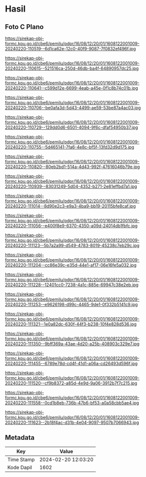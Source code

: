 # Hasil

## Foto C Plano

https://sirekap-obj-formc.kpu.go.id/cbe6/pemilu/pdpr/16/08/12/20/01/1608122001009-20240220-110519--6d1ca62e-12c0-40f9-9087-7f0832ef496f.jpg

https://sirekap-obj-formc.kpu.go.id/cbe6/pemilu/pdpr/16/08/12/20/01/1608122001009-20240220-110615--521516ca-250d-46db-ba4f-64890957dc25.jpg

https://sirekap-obj-formc.kpu.go.id/cbe6/pemilu/pdpr/16/08/12/20/01/1608122001009-20240220-110641--c599d12e-6699-4eab-a45e-0f1c8b74c01b.jpg

https://sirekap-obj-formc.kpu.go.id/cbe6/pemilu/pdpr/16/08/12/20/01/1608122001009-20240220-110706--be0afa3d-5d43-4499-ae59-53be87a4ac03.jpg

https://sirekap-obj-formc.kpu.go.id/cbe6/pemilu/pdpr/16/08/12/20/01/1608122001009-20240220-110729--129dd0d6-6501-4094-9f6c-dfaf54950b37.jpg

https://sirekap-obj-formc.kpu.go.id/cbe6/pemilu/pdpr/16/08/12/20/01/1608122001009-20240220-110755--5d465141-7fa6-4e8c-bf5f-13fd32d9d175.jpg

https://sirekap-obj-formc.kpu.go.id/cbe6/pemilu/pdpr/16/08/12/20/01/1608122001009-20240220-110820--80eb2bd1-514a-4d43-992f-47616046b79e.jpg

https://sirekap-obj-formc.kpu.go.id/cbe6/pemilu/pdpr/16/08/12/20/01/1608122001009-20240220-110939--83031249-5d04-4352-b271-2e81effbd7a1.jpg

https://sirekap-obj-formc.kpu.go.id/cbe6/pemilu/pdpr/16/08/12/20/01/1608122001009-20240220-111014--8d90e2c3-e9a3-4ba9-bb19-20115bfe8caf.jpg

https://sirekap-obj-formc.kpu.go.id/cbe6/pemilu/pdpr/16/08/12/20/01/1608122001009-20240220-111056--e400f8e9-6370-4350-a09d-24014db1fbfc.jpg

https://sirekap-obj-formc.kpu.go.id/cbe6/pemilu/pdpr/16/08/12/20/01/1608122001009-20240220-111123--5b7a2a99-d549-4783-8019-45238c7eb29c.jpg

https://sirekap-obj-formc.kpu.go.id/cbe6/pemilu/pdpr/16/08/12/20/01/1608122001009-20240220-111204--cc86e39c-e35d-44e1-af17-06e16fe5a032.jpg

https://sirekap-obj-formc.kpu.go.id/cbe6/pemilu/pdpr/16/08/12/20/01/1608122001009-20240220-111228--12401cc0-7238-4a1c-885e-69947c38e2eb.jpg

https://sirekap-obj-formc.kpu.go.id/cbe6/pemilu/pdpr/16/08/12/20/01/1608122001009-20240220-111253--e9626198-d99c-4465-9de1-0f332b5141c9.jpg

https://sirekap-obj-formc.kpu.go.id/cbe6/pemilu/pdpr/16/08/12/20/01/1608122001009-20240220-111321--1e0a82dc-630f-44f3-b238-10f4e828d536.jpg

https://sirekap-obj-formc.kpu.go.id/cbe6/pemilu/pdpr/16/08/12/20/01/1608122001009-20240220-111350--9bff369a-43ae-4d20-a25b-408903c329e7.jpg

https://sirekap-obj-formc.kpu.go.id/cbe6/pemilu/pdpr/16/08/12/20/01/1608122001009-20240220-111455--6789e78d-cd4f-41d1-a06a-cd26493d596f.jpg

https://sirekap-obj-formc.kpu.go.id/cbe6/pemilu/pdpr/16/08/12/20/01/1608122001009-20240220-111520--cf9b8372-a85d-4e9d-9a06-3912b7f7c215.jpg

https://sirekap-obj-formc.kpu.go.id/cbe6/pemilu/pdpr/16/08/12/20/01/1608122001009-20240220-111558--0cd1b8eb-736b-47b6-bf53-a0a58cbb5ae4.jpg

https://sirekap-obj-formc.kpu.go.id/cbe6/pemilu/pdpr/16/08/12/20/01/1608122001009-20240220-111623--2b18f4ac-d31b-4e04-9097-9507b7066943.jpg


## Metadata

| Key        | Value               |
| ---------- | ------------------- |
| Time Stamp | 2024-02-20 12:03:20 |
| Kode Dapil | 1602                |



